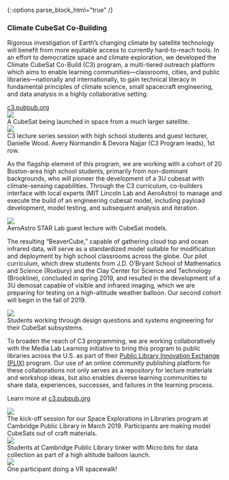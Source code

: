 {::options parse_block_html="true" /}
<section>
<div class="text--container">
<h3>Climate CubeSat Co-Building</h3>
<p>Rigorous investigation of Earth’s changing climate by satellite technology will benefit from more equitable access to currently hard-to-reach tools. In an effort to democratize space and climate exploration, we developed the Climate CubeSat Co-Build (C3) program, a multi-tiered outreach platform which aims to enable learning communities—classrooms, cities, and public libraries—nationally and internationally, to gain technical literacy in fundamental principles of climate science, small spacecraft engineering, and data analysis in a highly collaborative setting.</p>
<a href="https://c3.pubpub.org/" target="_blank" class="sliding yellow main-link">c3.pubpub.org</a>
</div>
<div class="media--container">
<div class="img--container">
<div class="img">
<img src="{{ site.baseurl }}/img/elements/space--1-1.jpg">
</div>
<div class="caption">
<span>A CubeSat being launched in space from a much larger satellite.</span>
</div>
</div>
<div class="img--container">
<div class="img">
<img src="{{ site.baseurl }}/img/elements/space--1-2.png">
</div>
<div class="caption">
<span>C3 lecture series session with high school students and guest lecturer, Danielle Wood. Avery Normandin & Devora Najjar (C3 Program leads), 1st row.</span>
</div>
</div>
</div>
</section>

<section>
<div class="text--container">
<p>As the flagship element of this program, we are working with a cohort of 20 Boston-area high school students, primarily from non-dominant backgrounds, who will pioneer the development of a 3U cubesat with climate-sensing capabilities. Through the C3 curriculum, co-builders interface with local experts (MIT Lincoln Lab and AeroAstro) to manage and execute the build of an engineering cubesat model, including payload development, model testing, and subsequent analysis and iteration. </p>
</div>
<div class="media--container">
<div class="img--container">
<div class="img">
<img src="{{ site.baseurl }}/img/elements/space--2-1.png">
</div>
<div class="caption">
<span>AeroAstro STAR Lab guest lecture with CubeSat models.</span>
</div>
</div>
</div>
</section>

<section>
<div class="text--container">
<p>The resulting “BeaverCube,” capable of gathering cloud top and ocean infrared data, will serve as a standardized model suitable for modification and deployment by high school classrooms across the globe. Our pilot curriculum, which drew students from J.D. O’Bryant School of Mathematics and Science (Roxbury) and the Clay Center for Science and Technology (Brookline), concluded in spring 2019, and resulted in the development of a 3U demosat capable of visible and infrared imaging, which we are preparing for testing on a high-altitude weather balloon. Our second cohort will begin in the fall of 2019.</p>
</div>
<div class="media--container">
<div class="img--container">
<div class="img">
<img src="{{ site.baseurl }}/img/elements/space--3-1.png">
</div>
<div class="caption">
<span>Students working through design questions and systems engineering for their CubeSat subsystems.</span>
</div>
</div>
</div>
</section>

<section>
<div class="text--container">
<p>To broaden the reach of C3 programming, we are working collaboratively with the Media Lab Learning initiative to bring this program to public libraries across the U.S. as part of their <a href="https://plix.media.mit.edu" target="_blank">Public Library Innovation Exchange (PLIX)</a> program. Our use of an online community publishing platform for these collaborations not only serves as a repository for lecture materials and workshop ideas, but also enables diverse learning communities to share data, experiences, successes, and failures in the learning process.</p>
<p class="last-call">Learn more at <a href="https://c3.pubpub.org/" target="_blank" class="sliding yellow main-link">c3.pubpub.org</a></p>
</div>
<div class="media--container">
<div class="img--container">
<div class="img">
<img src="{{ site.baseurl }}/img/elements/space--4-1.jpg">
</div>
<div class="caption">
<span>The kick-off session for our Space Explorations in Libraries program at Cambridge Public Library in March 2019. Participants are making model CubeSats out of craft materials.</span>
</div>
</div>
<div class="img--container">
<div class="img">
<img src="{{ site.baseurl }}/img/elements/space--4-2.jpg">
</div>
<div class="caption">
<span>Students at Cambridge Public Library tinker with Micro:bits for data collection as part of a high altitude balloon launch.</span>
</div>
</div>
<div class="img--container">
<div class="img">
<img src="{{ site.baseurl }}/img/elements/space--4-3.jpg">
</div>
<div class="caption">
<span>One participant doing a VR spacewalk!</span>
</div>
</div>
</div>
</section>